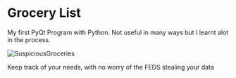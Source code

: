 # Grocery List
 My first PyQt Program with Python. Not useful in many ways but I learnt alot in the process.
 
 ![SuspiciousGroceries](https://user-images.githubusercontent.com/65411099/88554601-fd95a980-d026-11ea-94bf-ee702ce41bc9.PNG)

Keep track of your needs, with no worry of the FEDS stealing your data
 	
 				
